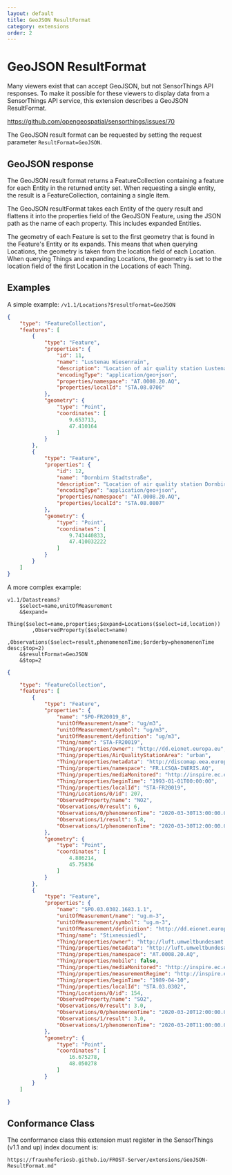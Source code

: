 ```yaml
---
layout: default
title: GeoJSON ResultFormat
category: extensions
order: 2
---
```


# GeoJSON ResultFormat

Many viewers exist that can accept GeoJSON, but not SensorThings API responses.
To make it possible for these viewers to display data from a SensorThings API service, this extension describes a GeoJSON ResultFormat.

https://github.com/opengeospatial/sensorthings/issues/70

The GeoJSON result format can be requested by setting the request parameter `ResultFormat=GeoJSON`.


## GeoJSON response

The GeoJSON result format returns a FeatureCollection containing a feature for each Entity in the returned entity set.
When requesting a single entity, the result is a FeatureCollection, containing a single item.

The GeoJSON resultFormat takes each Entity of the query result and flattens it into the properties field of the GeoJSON Feature,
using the JSON path as the name of each property. This includes expanded Entities.

The geometry of each Feature is set to the first geometry that is found in the Feature's Entity or its expands.
This means that when querying Locations, the geometry is taken from the location field of each Location.
When querying Things and expanding Locations, the geometry is set to the location field of the first Location in the Locations of each Thing.


## Examples

A simple example: `/v1.1/Locations?$resultFormat=GeoJSON`

```json
{
	"type": "FeatureCollection",
	"features": [
	    {
	        "type": "Feature",
	        "properties": {
	            "id": 11,
	            "name": "Lustenau Wiesenrain",
	            "description": "Location of air quality station Lustenau Wiesenrain",
	            "encodingType": "application/geo+json",
	            "properties/namespace": "AT.0008.20.AQ",
	            "properties/localId": "STA.08.0706"
	        },
	        "geometry": {
	            "type": "Point",
	            "coordinates": [
	                9.653713,
	                47.410164
	            ]
	        }
	    },
	    {
	        "type": "Feature",
	        "properties": {
	            "id": 12,
	            "name": "Dornbirn Stadtstraße",
	            "description": "Location of air quality station Dornbirn Stadtstraße",
	            "encodingType": "application/geo+json",
	            "properties/namespace": "AT.0008.20.AQ",
	            "properties/localId": "STA.08.0807"
	        },
	        "geometry": {
	            "type": "Point",
	            "coordinates": [
	                9.743440833,
	                47.410032222
	            ]
	        }
	    }
	]
}
```

A more complex example:
```
v1.1/Datastreams?
	$select=name,unitOfMeasurement
	&$expand=
		Thing($select=name,properties;$expand=Locations($select=id,location))
		,ObservedProperty($select=name)
		,Observations($select=result,phenomenonTime;$orderby=phenomenonTime desc;$top=2)
	&$resultFormat=GeoJSON
	&$top=2
```

```json
{

    "type": "FeatureCollection",
    "features": [
        {
            "type": "Feature",
            "properties": {
                "name": "SPO-FR20019_8",
                "unitOfMeasurement/name": "ug/m3",
                "unitOfMeasurement/symbol": "ug/m3",
                "unitOfMeasurement/definition": "ug/m3",
                "Thing/name": "STA-FR20019",
                "Thing/properties/owner": "http://dd.eionet.europa.eu",
                "Thing/properties/AirQualityStationArea": "urban",
                "Thing/properties/metadata": "http://discomap.eea.europa.eu/map/fme/metadata/PanEuropean_metadata.csv",
                "Thing/properties/namespace": "FR.LCSQA-INERIS.AQ",
                "Thing/properties/mediaMonitored": "http://inspire.ec.europa.eu/codelist/MediaValue/air",
                "Thing/properties/beginTime": "1993-01-01T00:00:00",
                "Thing/properties/localId": "STA-FR20019",
                "Thing/Locations/0/id": 207,
                "ObservedProperty/name": "NO2",
                "Observations/0/result": 6,
                "Observations/0/phenomenonTime": "2020-03-30T13:00:00.000Z/2020-03-30T14:00:00.000Z",
                "Observations/1/result": 5.8,
                "Observations/1/phenomenonTime": "2020-03-30T12:00:00.000Z/2020-03-30T13:00:00.000Z"
            },
            "geometry": {
                "type": "Point",
                "coordinates": [
                    4.886214,
                    45.75836
                ]
            }
        },
        {
            "type": "Feature",
            "properties": {
                "name": "SPO.03.0302.1683.1.1",
                "unitOfMeasurement/name": "ug.m-3",
                "unitOfMeasurement/symbol": "ug.m-3",
                "unitOfMeasurement/definition": "http://dd.eionet.europa.eu/vocabulary/uom/concentration/ug.m-3",
                "Thing/name": "Stixneusiedl",
                "Thing/properties/owner": "http://luft.umweltbundesamt.at",
                "Thing/properties/metadata": "http://luft.umweltbundesamt.at/inspire/wfs?service=WFS&version=2.0.0&request=GetFeature&typeName=aqd:AQD_Station",
                "Thing/properties/namespace": "AT.0008.20.AQ",
                "Thing/properties/mobile": false,
                "Thing/properties/mediaMonitored": "http://inspire.ec.europa.eu/codelist/MediaValue/air",
                "Thing/properties/measurementRegime": "http://inspire.ec.europa.eu/codelist/MeasurementRegimeValue/continuousDataCollection",
                "Thing/properties/beginTime": "1989-04-10",
                "Thing/properties/localId": "STA.03.0302",
                "Thing/Locations/0/id": 154,
                "ObservedProperty/name": "SO2",
                "Observations/0/result": 3.0,
                "Observations/0/phenomenonTime": "2020-03-20T12:00:00.000Z/2020-03-20T13:00:00.000Z",
                "Observations/1/result": 3.0,
                "Observations/1/phenomenonTime": "2020-03-20T11:00:00.000Z/2020-03-20T12:00:00.000Z"
            },
            "geometry": {
                "type": "Point",
                "coordinates": [
                    16.675278,
                    48.050278
                ]
            }
        }
    ]

}
```

## Conformance Class

The conformance class this extension must register in the SensorThings (v1.1 and up) index document is:

    https://fraunhoferiosb.github.io/FROST-Server/extensions/GeoJSON-ResultFormat.md"


